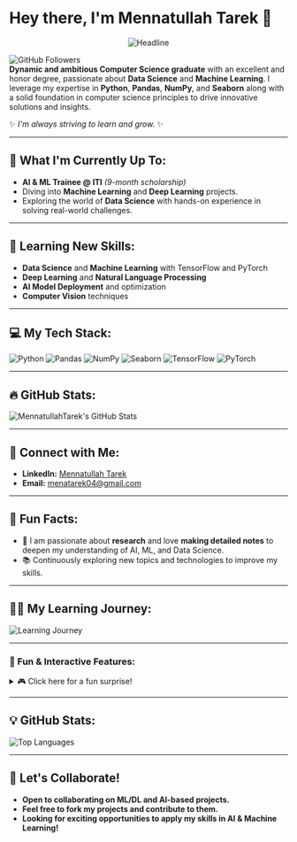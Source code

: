 # Hey there, I'm **Mennatullah Tarek** 👋

<div align=center> 
   <img src="https://readme-typing-svg.herokuapp.com?color=%23FF5733&size=32&center=true&vCenter=true&width=600&height=50&lines=Hi,+I'm+Mennatullah+Tarek+%F0%9F%91%8B;Passionate+Data+Scientist;AI+and+ML+Explorer" alt="Headline" /> 
</div> 

![GitHub Followers](https://img.shields.io/github/followers/MennatullahTarek?label=Follow&style=social)  
**Dynamic and ambitious Computer Science graduate** with an excellent and honor degree, passionate about **Data Science** and **Machine Learning**. I leverage my expertise in **Python**, **Pandas**, **NumPy**, and **Seaborn** along with a solid foundation in computer science principles to drive innovative solutions and insights.

✨ *I'm always striving to learn and grow.* ✨

---

## 🚀 What I'm Currently Up To:

- **AI & ML Trainee @ ITI** _(9-month scholarship)_
- Diving into **Machine Learning** and **Deep Learning** projects.
- Exploring the world of **Data Science** with hands-on experience in solving real-world challenges.

---

## 🌱 Learning New Skills:

- **Data Science** and **Machine Learning** with TensorFlow and PyTorch
- **Deep Learning** and **Natural Language Processing**
- **AI Model Deployment** and optimization
- **Computer Vision** techniques

---

## 💻 My Tech Stack:

![Python](https://img.shields.io/badge/Python-3776AB?style=flat&logo=python&logoColor=white)
![Pandas](https://img.shields.io/badge/Pandas-150458?style=flat&logo=pandas&logoColor=white)
![NumPy](https://img.shields.io/badge/NumPy-013243?style=flat&logo=numpy&logoColor=white)
![Seaborn](https://img.shields.io/badge/Seaborn-9D83D6?style=flat&logo=seaborn&logoColor=white)
![TensorFlow](https://img.shields.io/badge/TensorFlow-FF6F00?style=flat&logo=tensorflow&logoColor=white)
![PyTorch](https://img.shields.io/badge/PyTorch-EE4C2C?style=flat&logo=pytorch&logoColor=white)

---

## 🔥 GitHub Stats:

![MennatullahTarek's GitHub Stats](https://github-readme-stats.vercel.app/api?username=MennatullahTarek&show_icons=true&count_private=true&theme=radical)

---

## 🎯 Connect with Me:

- **LinkedIn:** [Mennatullah Tarek](https://www.linkedin.com/in/mennatullahtarek/)
- **Email:** [menatarek04@gmail.com](mailto:menatarek04@gmail.com)

---

## 💬 Fun Facts:

- 🔬 I am passionate about **research** and love **making detailed notes** to deepen my understanding of AI, ML, and Data Science.
- 📚 Continuously exploring new topics and technologies to improve my skills.

---

## 🧑‍🏫 My Learning Journey:

![Learning Journey](https://img.shields.io/badge/Learning%20Path%20Progress-50%25-yellow)

---


### 🎉 Fun & Interactive Features:

<details>
  <summary>🎮 Click here for a fun surprise!</summary>
  <p>Explore my machine learning models and projects that I've created in my free time! 💻</p>
</details>

---

## 💡 GitHub Stats:

![Top Languages](https://github-readme-stats.vercel.app/api/top-langs/?username=MennatullahTarek&layout=compact&theme=radical)

---

## 🚀 Let's Collaborate!

- **Open to collaborating on ML/DL and AI-based projects.**
- **Feel free to fork my projects and contribute to them.**  
- **Looking for exciting opportunities to apply my skills in AI & Machine Learning!**



